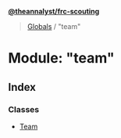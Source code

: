 **[@theannalyst/frc-scouting](../README.md)**

> [Globals](../globals.md) / "team"

# Module: "team"

## Index

### Classes

* [Team](../classes/_team_.team.md)
